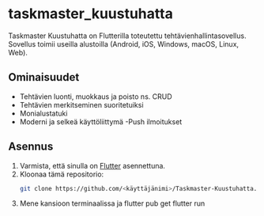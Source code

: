 # taskmaster_kuustuhatta

Taskmaster Kuustuhatta on Flutterilla toteutettu tehtävienhallintasovellus. Sovellus toimii useilla alustoilla (Android, iOS, Windows, macOS, Linux, Web).

## Ominaisuudet

- Tehtävien luonti, muokkaus ja poisto ns. CRUD
- Tehtävien merkitseminen suoritetuiksi
- Monialustatuki
- Moderni ja selkeä käyttöliittymä
-Push ilmoitukset

## Asennus

1. Varmista, että sinulla on [Flutter](https://flutter.dev/) asennettuna.
2. Kloonaa tämä repositorio:
   ```sh
   git clone https://github.com/<käyttäjänimi>/Taskmaster-Kuustuhatta.git
   ```
3. Mene kansioon terminaalissa ja
    flutter pub get
    flutter run
